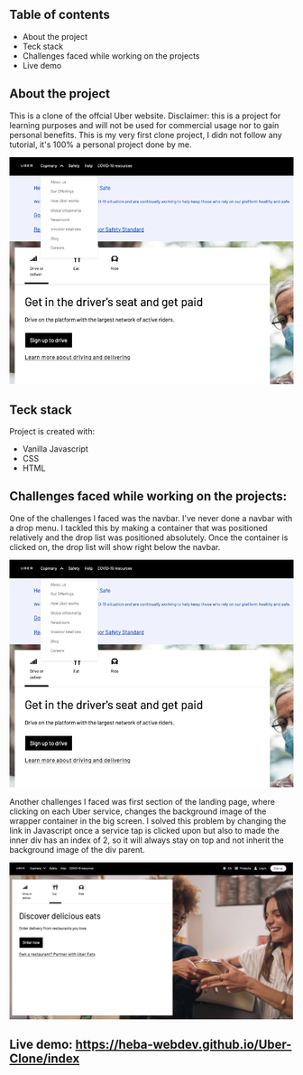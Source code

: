## Table of contents
* About the project
* Teck stack
* Challenges faced while working on the projects
* Live demo


##  About the project
This is a clone of the offcial Uber website. Disclaimer: this is a project for learning purposes and will not be used for
commercial usage nor to gain personal benefits. This is my very first clone project, I didn not follow any tutorial, it's
100% a personal project done by me.

![Preview](https://github.com/Heba-WebDev/Uber-Clone/blob/main/challenge1.png?raw=true)

	
## Teck stack
Project is created with:
* Vanilla Javascript
* CSS
* HTML
	
  
  
## Challenges faced while working on the projects:

One of the challenges I faced was the navbar. I've never done a navbar with a drop menu. I tackled this by making a container that
was positioned relatively and the drop list was positioned absolutely. Once the container is clicked on, the drop list will
show right below the navbar.

![First challenge](https://github.com/Heba-WebDev/Uber-Clone/blob/main/challenge1.png?raw=true)


Another challenges I faced was first section of the landing page, where clicking on each Uber service, changes the background image
of the wrapper container in the big screen. I solved this problem by changing the link in Javascript once a service tap is clicked 
upon but also to made the inner div has an index of 2, so it will always stay on top and not inherit the background image of the div parent.

![Second challenge](https://github.com/Heba-WebDev/Uber-Clone/blob/main/challenge2.png?raw=true)


## Live demo: https://heba-webdev.github.io/Uber-Clone/index
